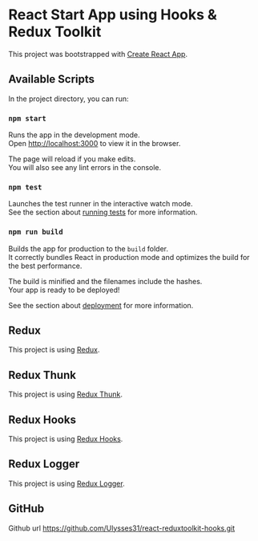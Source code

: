 # React Start App using Hooks & Redux Toolkit

This project was bootstrapped with [Create React App](https://github.com/facebook/create-react-app).

## Available Scripts

In the project directory, you can run:

### `npm start`

Runs the app in the development mode.\
Open [http://localhost:3000](http://localhost:3000) to view it in the browser.

The page will reload if you make edits.\
You will also see any lint errors in the console.

### `npm test`

Launches the test runner in the interactive watch mode.\
See the section about [running tests](https://facebook.github.io/create-react-app/docs/running-tests) for more information.

### `npm run build`

Builds the app for production to the `build` folder.\
It correctly bundles React in production mode and optimizes the build for the best performance.

The build is minified and the filenames include the hashes.\
Your app is ready to be deployed!

See the section about [deployment](https://facebook.github.io/create-react-app/docs/deployment) for more information.

## Redux

This project is using [Redux](https://react-redux.js.org/).

## Redux Thunk

This project is using [Redux Thunk](https://github.com/reduxjs/redux-thunk).

## Redux Hooks

This project is using [Redux Hooks](https://react-redux.js.org/api/hooks).

## Redux Logger

This project is using [Redux Logger](https://www.npmjs.com/package/redux-logger).

## GitHub

Github url https://github.com/Ulysses31/react-reduxtoolkit-hooks.git
